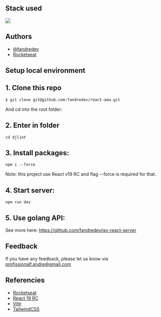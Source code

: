 ## Stack used

<img src="https://skillicons.dev/icons?i=react,github,tailwindcss,vite&theme=dark" />

<br>

## Authors
- [@fandredev](https://www.linkedin.com/in/devfandre/)
- [Rocketseat](https://www.rocketseat.com.br/)


## Setup local environment
## 1. Clone this repo
```
$ git clone git@github.com:fandredev/react-ama.git
```
And cd into the root folder:

## 2. Enter in folder
```
cd djlint
```

## 3. Install packages:
```
npm i --force
```

Note: this project use React v19 RC and flag --force is required for that.

## 4. Start server:
```
npm run dev
```

## 5. Use golang API:

See more here: https://github.com/fandredev/go-react-server

## Feedback

If you have any feedback, please let us know via profissionalf.andre@gmail.com

## Referencies

 - [Rocketseat](https://www.rocketseat.com.br/)
 - [React 19 RC](https://19.react.dev/)
 - [Vite](https://vitejs.dev)
 - [TailwindCSS](https://tailwindcss.com/)

